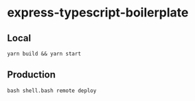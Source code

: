 # express-typescript-boilerplate

## Local

```
yarn build && yarn start
```

## Production

```
bash shell.bash remote deploy
```